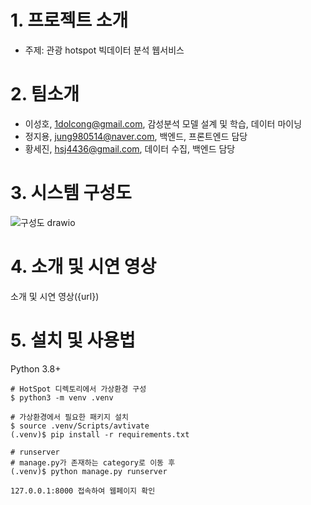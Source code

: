 # 1. 프로젝트 소개
* 주제: 관광 hotspot 빅데이터 분석 웹서비스

# 2. 팀소개
* 이성호, 1dolcong@gmail.com, 감성분석 모델 설계 및 학습, 데이터 마이닝
* 정지용, jung980514@naver.com, 백엔드, 프론트엔드 담당
* 황세진, hsj4436@gmail.com, 데이터 수집, 백엔드 담당

# 3. 시스템 구성도
![구성도 drawio](https://user-images.githubusercontent.com/38585901/195778906-fcf97dd9-a0f1-4838-a374-43a503fc3e62.png)


# 4. 소개 및 시연 영상
소개 및 시연 영상({url})  

# 5. 설치 및 사용법
Python 3.8+
```
# HotSpot 디렉토리에서 가상환경 구성
$ python3 -m venv .venv

# 가상환경에서 필요한 패키지 설치
$ source .venv/Scripts/avtivate
(.venv)$ pip install -r requirements.txt

# runserver
# manage.py가 존재하는 category로 이동 후
(.venv)$ python manage.py runserver

127.0.0.1:8000 접속하여 웹페이지 확인
```
